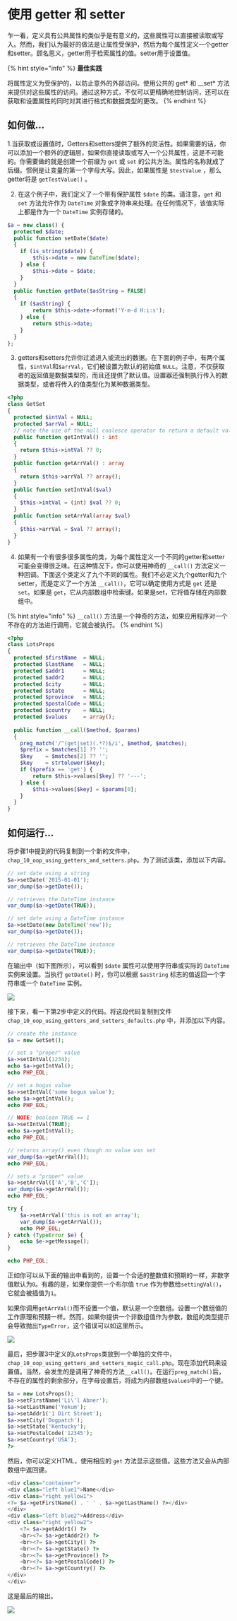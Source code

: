 # 使用 getter 和 setter

乍一看，定义具有公共属性的类似乎是有意义的，这些属性可以直接被读取或写入。然而，我们认为最好的做法是让属性受保护，然后为每个属性定义一个getter和setter。顾名思义，getter用于检索属性的值。setter用于设置值。

{% hint style="info" %}
**最佳实践**

将属性定义为受保护的，以防止意外的外部访问。使用公共的 get\* 和 __set\* 方法来提供对这些属性的访问。通过这种方式，不仅可以更精确地控制访问，还可以在获取和设置属性的同时对其进行格式和数据类型的更改。
{% endhint %}

## 如何做...

1.当获取或设置值时，Getters和setters提供了额外的灵活性。如果需要的话，你可以添加一个额外的逻辑层，如果你直接读取或写入一个公共属性，这是不可能的。你需要做的就是创建一个前缀为 `get` 或 `set` 的公共方法。属性的名称就成了后缀。惯例是让变量的第一个字母大写。因此，如果属性是 `$testValue` ，那么getter将是 `getTestValue()` 。

2. 在这个例子中，我们定义了一个带有保护属性 `$date` 的类。请注意，`get` 和 `set` 方法允许作为 `DateTime` 对象或字符串来处理。在任何情况下，该值实际上都是作为一个 `DateTime` 实例存储的。

```php
$a = new class() {
  protected $date;
  public function setDate($date)
  {
    if (is_string($date)) {
        $this->date = new DateTime($date);
    } else {
        $this->date = $date;
    }
  }
  public function getDate($asString = FALSE)
  {
    if ($asString) {
        return $this->date->format('Y-m-d H:i:s');
    } else {
        return $this->date;
    }
  }
};
```

3. getters和setters允许你过滤进入或流出的数据。在下面的例子中，有两个属性，`$intVal`和`$arrVal`，它们被设置为默认的初始值 `NULL`。注意，不仅获取者的返回值是数据类型的，而且还提供了默认值。设置器还强制执行传入的数据类型，或者将传入的值类型化为某种数据类型。

```php
<?php
class GetSet
{
  protected $intVal = NULL;
  protected $arrVal = NULL;
  // note the use of the null coalesce operator to return a default value
  public function getIntVal() : int
  {
    return $this->intVal ?? 0;
  }
  public function getArrVal() : array
  {
    return $this->arrVal ?? array();
  }
  public function setIntVal($val)
  {
    $this->intVal = (int) $val ?? 0;
  }
  public function setArrVal(array $val)
  {
    $this->arrVal = $val ?? array();
  }
}
```

4.  如果有一个有很多很多属性的类，为每个属性定义一个不同的getter和setter可能会变得很乏味。在这种情况下，你可以使用神奇的 `__call()` 方法定义一种回调。下面这个类定义了九个不同的属性。我们不必定义九个getter和九个setter，而是定义了一个方法 `__call()`，它可以确定使用方式是 `get` 还是 `set`。如果是 `get`，它从内部数组中检索键。如果是set，它将值存储在内部数组中。

{% hint style="info" %}
`__call()` 方法是一个神奇的方法，如果应用程序对一个不存在的方法进行调用，它就会被执行。
{% endhint %}

```php
<?php
class LotsProps
{
  protected $firstName  = NULL;
  protected $lastName   = NULL;
  protected $addr1      = NULL;
  protected $addr2      = NULL;
  protected $city       = NULL;
  protected $state      = NULL;
  protected $province   = NULL;
  protected $postalCode = NULL;
  protected $country    = NULL;
  protected $values     = array();
    
  public function __call($method, $params)
  {
    preg_match('/^(get|set)(.*?)$/i', $method, $matches);
    $prefix = $matches[1] ?? '';
    $key    = $matches[2] ?? '';
    $key    = strtolower($key);
    if ($prefix == 'get') {
        return $this->values[$key] ?? '---';
    } else {
        $this->values[$key] = $params[0];
    }
  }
}
```

## 如何运行...

将步骤1中提到的代码复制到一个新的文件中，`chap_10_oop_using_getters_and_setters.php`。为了测试该类，添加以下内容。

```php
// set date using a string
$a->setDate('2015-01-01');
var_dump($a->getDate());

// retrieves the DateTime instance
var_dump($a->getDate(TRUE));

// set date using a DateTime instance
$a->setDate(new DateTime('now'));
var_dump($a->getDate());

// retrieves the DateTime instance
var_dump($a->getDate(TRUE));
```

在输出中（如下图所示），可以看到 `$date` 属性可以使用字符串或实际的 `DateTime` 实例来设置。当执行 `getDate()` 时，你可以根据 `$asString` 标志的值返回一个字符串或一个 `DateTime` 实例。

![](../../.gitbook/assets/image%20%28124%29.png)

接下来，看一下第2步中定义的代码。将这段代码复制到文件`chap_10_oop_using_getters_and_setters_defaults.php` 中，并添加以下内容。

```php
// create the instance
$a = new GetSet();

// set a "proper" value
$a->setIntVal(1234);
echo $a->getIntVal();
echo PHP_EOL;

// set a bogus value
$a->setIntVal('some bogus value');
echo $a->getIntVal();
echo PHP_EOL;

// NOTE: boolean TRUE == 1
$a->setIntVal(TRUE);
echo $a->getIntVal();
echo PHP_EOL;

// returns array() even though no value was set
var_dump($a->getArrVal());
echo PHP_EOL;

// sets a "proper" value
$a->setArrVal(['A','B','C']);
var_dump($a->getArrVal());
echo PHP_EOL;

try {
    $a->setArrVal('this is not an array');
    var_dump($a->getArrVal());
    echo PHP_EOL;
} catch (TypeError $e) {
    echo $e->getMessage();
}

echo PHP_EOL;
```

正如你可以从下面的输出中看到的，设置一个合适的整数值和预期的一样，非数字值默认为`0`。有趣的是，如果你提供一个布尔值 `true` 作为参数给`settingVal()`，它就会被插值为`1`。

如果你调用`getArrVal()`而不设置一个值，默认是一个空数组。设置一个数组值的工作原理和预期一样。然而，如果你提供一个非数组值作为参数，数组的类型提示会导致抛出`TypeError`，这个错误可以如这里所示。

![](../../.gitbook/assets/image%20%28120%29.png)

最后，把步骤3中定义的`LotsProps`类放到一个单独的文件中，`chap_10_oop_using_getters_and_setters_magic_call.php`。现在添加代码来设置值。当然，会发生的是调用了神奇的方法`__call()`。在运行`preg_match()`后，不存在的属性的剩余部分，在字母设置后，将成为内部数组`$values`中的一个键。

```php
$a = new LotsProps();
$a->setFirstName('Li\'l Abner');
$a->setLastName('Yokum');
$a->setAddr1('1 Dirt Street');
$a->setCity('Dogpatch');
$a->setState('Kentucky');
$a->setPostalCode('12345');
$a->setCountry('USA');
?>
```

然后，你可以定义HTML，使用相应的 `get` 方法显示这些值。这些方法又会从内部数组中返回键。

```php
<div class="container">
<div class="left blue1">Name</div>
<div class="right yellow1">
<?= $a->getFirstName() . ' ' . $a->getLastName() ?></div>   
</div>
<div class="left blue2">Address</div>
<div class="right yellow2">
    <?= $a->getAddr1() ?>
    <br><?= $a->getAddr2() ?>
    <br><?= $a->getCity() ?>
    <br><?= $a->getState() ?>
    <br><?= $a->getProvince() ?>
    <br><?= $a->getPostalCode() ?>
    <br><?= $a->getCountry() ?>
</div>   
</div>
```

这是最后的输出。

![](../../.gitbook/assets/image%20%28121%29.png)

